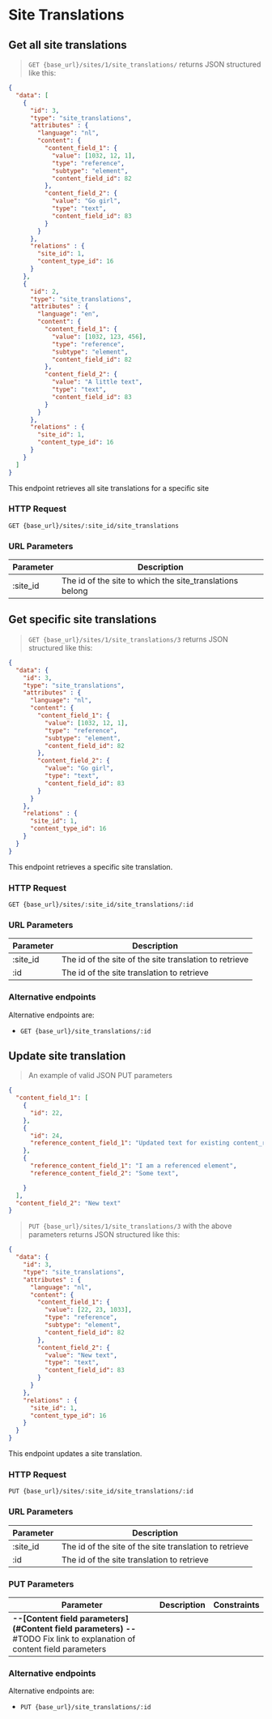 # Site Translations

## Get all site translations

> `GET {base_url}/sites/1/site_translations/` returns JSON structured like this:

```json
{
  "data": [
    {
      "id": 3,
      "type": "site_translations",
      "attributes" : {
        "language": "nl",
        "content": {
          "content_field_1": {
            "value": [1032, 12, 1],
            "type": "reference",
            "subtype": "element",
            "content_field_id": 82
          },
          "content_field_2": {
            "value": "Go girl",
            "type": "text",
            "content_field_id": 83
          }
        }
      },
      "relations" : {
        "site_id": 1,
        "content_type_id": 16
      }
    },
    {
      "id": 2,
      "type": "site_translations",
      "attributes" : {
        "language": "en",
        "content": {
          "content_field_1": {
            "value": [1032, 123, 456],
            "type": "reference",
            "subtype": "element",
            "content_field_id": 82
          },
          "content_field_2": {
            "value": "A little text",
            "type": "text",
            "content_field_id": 83
          }
        }
      },
      "relations" : {
        "site_id": 1,
        "content_type_id": 16
      }
    }
  ]
}
```

This endpoint retrieves all site translations for a specific site

### HTTP Request

`GET {base_url}/sites/:site_id/site_translations`

### URL Parameters

Parameter | Description
--------- | -----------
:site_id | The id of the site to which the site_translations belong


## Get specific site translations

> `GET {base_url}/sites/1/site_translations/3` returns JSON structured like this:

```json
{
  "data": {
    "id": 3,
    "type": "site_translations",
    "attributes" : {
      "language": "nl",
      "content": {
        "content_field_1": {
          "value": [1032, 12, 1],
          "type": "reference",
          "subtype": "element",
          "content_field_id": 82
        },
        "content_field_2": {
          "value": "Go girl",
          "type": "text",
          "content_field_id": 83
        }
      }
    },
    "relations" : {
      "site_id": 1,
      "content_type_id": 16
    }
  }
}
```

This endpoint retrieves a specific site translation.

### HTTP Request

`GET {base_url}/sites/:site_id/site_translations/:id`

### URL Parameters

Parameter | Description
--------- | -----------
:site_id | The id of the site of the site translation to retrieve
:id | The id of the site translation to retrieve

### Alternative endpoints

Alternative endpoints are:

* `GET {base_url}/site_translations/:id`

## Update site translation

> An example of valid JSON PUT parameters

```json
{
  "content_field_1": [
    {
      "id": 22,
    },
    {
      "id": 24,
      "reference_content_field_1": "Updated text for existing content_reference"
    },
    {
      "reference_content_field_1": "I am a referenced element",
      "reference_content_field_2": "Some text",

    }
  ],
  "content_field_2": "New text"
}
```

> `PUT {base_url}/sites/1/site_translations/3` with the above parameters returns JSON structured like this:

```json
{
  "data": {
    "id": 3,
    "type": "site_translations",
    "attributes" : {
      "language": "nl",
      "content": {
        "content_field_1": {
          "value": [22, 23, 1033],
          "type": "reference",
          "subtype": "element",
          "content_field_id": 82
        },
        "content_field_2": {
          "value": "New text",
          "type": "text",
          "content_field_id": 83
        }
      }
    },
    "relations" : {
      "site_id": 1,
      "content_type_id": 16
    }
  }
}
```

This endpoint updates a site translation.

### HTTP Request

`PUT {base_url}/sites/:site_id/site_translations/:id`

### URL Parameters

Parameter | Description
--------- | -----------
:site_id | The id of the site of the site translation to retrieve
:id | The id of the site translation to retrieve

### PUT Parameters

Parameter | Description | Constraints
--------- | ----------- | -----------
 | **--[Content field parameters](#Content field parameters) --**#TODO Fix link to explanation of content field parameters|

### Alternative endpoints

Alternative endpoints are:

* `PUT {base_url}/site_translations/:id`
